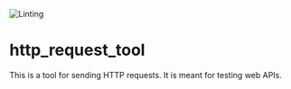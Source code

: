 ![Linting](https://github.com/Callum-Irving/http-request-tool/actions/workflows/linting.yml/badge.svg)

# http_request_tool

This is a tool for sending HTTP requests. It is meant for testing web APIs.
